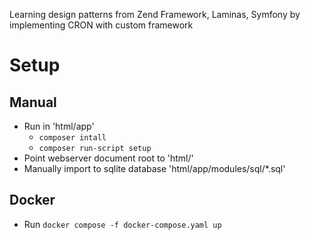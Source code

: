 Learning design patterns from Zend Framework, Laminas, Symfony by implementing CRON with custom framework  

# Setup

## Manual

- Run in 'html/app' 
   - `composer intall`
   - `composer run-script setup`
- Point webserver document root to 'html/'
- Manually import to sqlite database 'html/app/modules/sql/*.sql'

## Docker

- Run `docker compose -f docker-compose.yaml up`
